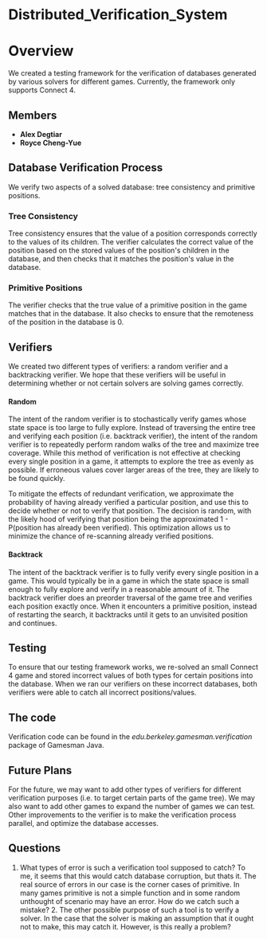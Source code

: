 Distributed\_Verification\_System
=================================

Overview
========

We created a testing framework for the verification of databases generated by various solvers for different games. Currently, the framework only supports Connect 4.

Members
-------

-   **Alex Degtiar**
-   **Royce Cheng-Yue**

Database Verification Process
-----------------------------

We verify two aspects of a solved database: tree consistency and primitive positions.

### Tree Consistency

Tree consistency ensures that the value of a position corresponds correctly to the values of its children. The verifier calculates the correct value of the position based on the stored values of the position's children in the database, and then checks that it matches the position's value in the database.

### Primitive Positions

The verifier checks that the true value of a primitive position in the game matches that in the database. It also checks to ensure that the remoteness of the position in the database is 0.

Verifiers
---------

We created two different types of verifiers: a random verifier and a backtracking verifier. We hope that these verifiers will be useful in determining whether or not certain solvers are solving games correctly.

#### Random

The intent of the random verifier is to stochastically verify games whose state space is too large to fully explore. Instead of traversing the entire tree and verifying each position (i.e. backtrack verifier), the intent of the random verifier is to repeatedly perform random walks of the tree and maximize tree coverage. While this method of verification is not effective at checking every single position in a game, it attempts to explore the tree as evenly as possible. If erroneous values cover larger areas of the tree, they are likely to be found quickly.

To mitigate the effects of redundant verification, we approximate the probability of having already verified a particular position, and use this to decide whether or not to verify that position. The decision is random, with the likely hood of verifying that position being the approximated 1 - P(position has already been verified). This optimization allows us to minimize the chance of re-scanning already verified positions.

#### Backtrack

The intent of the backtrack verifier is to fully verify every single position in a game. This would typically be in a game in which the state space is small enough to fully explore and verify in a reasonable amount of it. The backtrack verifier does an preorder traversal of the game tree and verifies each position exactly once. When it encounters a primitive position, instead of restarting the search, it backtracks until it gets to an unvisited position and continues.

Testing
-------

To ensure that our testing framework works, we re-solved an small Connect 4 game and stored incorrect values of both types for certain positions into the database. When we ran our verifiers on these incorrect databases, both verifiers were able to catch all incorrect positions/values.

The code
--------

Verification code can be found in the *edu.berkeley.gamesman.verification* package of Gamesman Java.

Future Plans
------------

For the future, we may want to add other types of verifiers for different verification purposes (i.e. to target certain parts of the game tree). We may also want to add other games to expand the number of games we can test. Other improvements to the verifier is to make the verification process parallel, and optimize the database accesses.

Questions
---------

1. What types of error is such a verification tool supposed to catch? To me, it seems that this would catch database corruption, but thats it. The real source of errors in our case is the corner cases of primitive. In many games primitive is not a simple function and in some random unthought of scenario may have an error. How do we catch such a mistake? 2. The other possible purpose of such a tool is to verify a solver. In the case that the solver is making an assumption that it ought not to make, this may catch it. However, is this really a problem?
